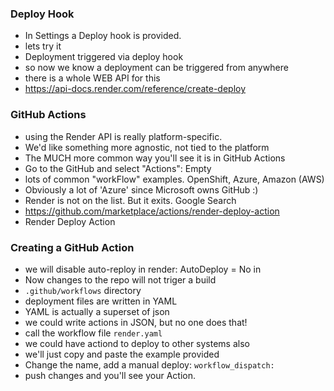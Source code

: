 

### Deploy Hook
- In Settings a Deploy hook is provided.
- lets try it
- Deployment triggered via deploy hook
- so now we know a deployment can be triggered from anywhere
- there is a whole WEB API for this
- https://api-docs.render.com/reference/create-deploy

### GitHub Actions
- using the Render API is really platform-specific.
- We'd like something more agnostic, not tied to the platform
- The MUCH more common way you'll see it is in GitHub Actions
- Go to the GitHub and select "Actions":  Empty
- lots of common "workFlow" examples.  OpenShift, Azure, Amazon (AWS)
- Obviously a lot of 'Azure' since Microsoft owns GitHub :)
- Render is not on the list.  But it exits. Google Search
- https://github.com/marketplace/actions/render-deploy-action
- Render Deploy Action

### Creating a GitHub Action
- we will disable auto-reploy in render: AutoDeploy = No in
- Now changes to the repo will not triger a build
- `.github/workflows` directory
- deployment files are written in YAML
- YAML is actually a superset of json
- we could write actions in JSON, but no one does that!
- call the workflow file `render.yaml`
- we could have actiond to deploy to other systems also
- we'll just copy and paste the example provided
- Change the name, add a manual deploy:  `workflow_dispatch:`
- push changes and you'll see your Action.